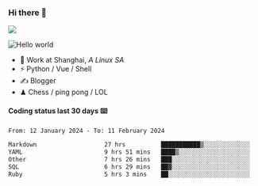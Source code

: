 ### Hi there 👋
![](https://komarev.com/ghpvc/?username=Xuhandsome)


<img src="https://github-readme-stats.vercel.app/api?username=XuHandsome&show_icons=true&theme=merko" alt="Hello world">

<br/>

- 🍻  Work at Shanghai, _A Linux SA_
- ⚡  Python / Vue / Shell
- ✍️  Blogger
- ♟  Chess / ping pong / LOL

#### Coding status last 30 days ⌨️

<!--START_SECTION:waka-->

```txt
From: 12 January 2024 - To: 11 February 2024

Markdown                   27 hrs          ███████████▒░░░░░░░░░░░░░   45.81 %
YAML                       9 hrs 51 mins   ████▒░░░░░░░░░░░░░░░░░░░░   16.71 %
Other                      7 hrs 26 mins   ███░░░░░░░░░░░░░░░░░░░░░░   12.64 %
SQL                        6 hrs 29 mins   ██▓░░░░░░░░░░░░░░░░░░░░░░   11.01 %
Ruby                       5 hrs 3 mins    ██░░░░░░░░░░░░░░░░░░░░░░░   08.58 %
```

<!--END_SECTION:waka-->
